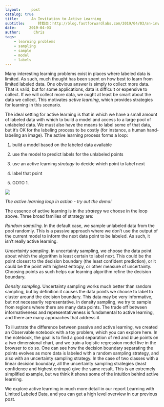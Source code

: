 ```yaml
---
layout:     post
catalog: true
title:      An Invitation to Active Learning
subtitle:      转载自：http://blog.fastforwardlabs.com/2019/04/03/an-invitation-to-active-learning.html
date:      2019-04-03
author:      Chris
tags:
    - learning problems
    - sampling
    - sample
    - model
    - labels
---
```


Many interesting learning problems exist in places where labeled data is limited.
As such, much thought has been spent on how best to learn from limited labeled data.
One obvious answer is simply to collect more data.
That is valid, but for some applications, data is difficult or expensive to collect.
If we will collect more data, we ought at least be smart about the data we collect.
This motivates *active learning*, which provides strategies for learning in this scenario.

The ideal setting for active learning is that in which we have a small amount of labeled data with which to build a model and access to a large pool of unlabeled data.
We must also have the means to label some of that data, but it’s OK for the labeling process to be costly (for instance, a human hand-labeling an image).
The active learning process forms a loop:

1. build a model based on the labeled data available

1. use the model to predict labels for the unlabeled points

1. use an active learning *strategy* to decide which point to label next

1. label that point

1. GOTO 1.


![](http://blog.fastforwardlabs.com/images/editor_uploads/2019-04-04-171937-uncertainty_sampling_observable_fast.gif)

*The active learning loop in action - try out the demo!*

The essence of active learning is in the *strategy* we choose in the loop above.
Three broad families of strategy are:


*Random sampling*. In the default case, we sample unlabeled data from the pool randomly. This is a passive approach where we don’t use the output of the current model to inform the next data point to be labeled. As such, it isn’t really active learning.


*Uncertainty sampling*. In uncertainty sampling, we choose the data point about which the algorithm is least certain to label next. This could be the point closest to the decision boundary (the least confident prediction), or it could be the point with highest entropy, or other measure of uncertainty. Choosing points as such helps our learning algorithm refine the decision boundary.


*Density sampling*. Uncertainty sampling works much better than random sampling, but by definition it causes the data points we choose to label to cluster around the decision boundary. This data may be very informative, but not necessarily representative. In density sampling, we try to sample from regions where there are many data points. The trade off between informativeness and representativeness is fundamental to active learning, and there are many approaches that address it.


To illustrate the difference between passive and active learning, we created an Observable notebook with a toy problem, which you can explore here.
In the notebook, the goal is to find a good separation of red and blue points on a two dimensional chart, and we train a logistic regression model live in the browser to do so.
One can see how the decision boundary separating the points evolves as more data is labeled with a random sampling strategy, and also with an uncertainty sampling strategy.
In the case of two classes with a linear decision boundary, all the uncertainty sampling strategies (least confidence and highest entropy) give the same result.
This is an extremely simplified example, but we think it shows some of the intuition behind active learning.

We explore active learning in much more detail in our report Learning with Limited Labeled Data, and you can get a high level overview in our previous post.
